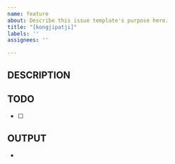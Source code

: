 ```yaml
---
name: feature
about: Describe this issue template's purpose here.
title: "[kongjipatji]"
labels: ''
assignees: ''

---
```


## DESCRIPTION


## TODO
- [ ] 

## OUTPUT
-
